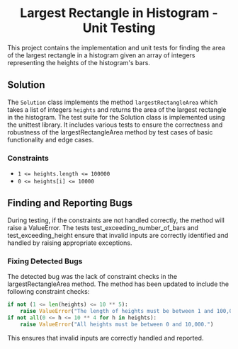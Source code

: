 <div align="center">
  <h1>Largest Rectangle in Histogram - Unit Testing</h1>
</div>

This project contains the implementation and unit tests for finding the area of the largest rectangle in a histogram given an array of integers representing the heights of the histogram's bars.

## Solution

The `Solution` class implements the method `largestRectangleArea` which takes a list of integers `heights` and returns the area of the largest rectangle in the histogram.
The test suite for the Solution class is implemented using the unittest library. It includes various tests to ensure the correctness and robustness of the largestRectangleArea method by test cases of basic functionality and edge cases.

### Constraints
- `1 <= heights.length <= 100000`
- `0 <= heights[i] <= 10000`

## Finding and Reporting Bugs

During testing, if the constraints are not handled correctly, the method will raise a ValueError. The tests test_exceeding_number_of_bars and test_exceeding_height ensure that invalid inputs are correctly identified and handled by raising appropriate exceptions.

### Fixing Detected Bugs
The detected bug was the lack of constraint checks in the largestRectangleArea method. The method has been updated to include the following constraint checks:
```python
if not (1 <= len(heights) <= 10 ** 5):
    raise ValueError("The length of heights must be between 1 and 100,000.")
if not all(0 <= h <= 10 ** 4 for h in heights):
    raise ValueError("All heights must be between 0 and 10,000.")
```
This ensures that invalid inputs are correctly handled and reported.
